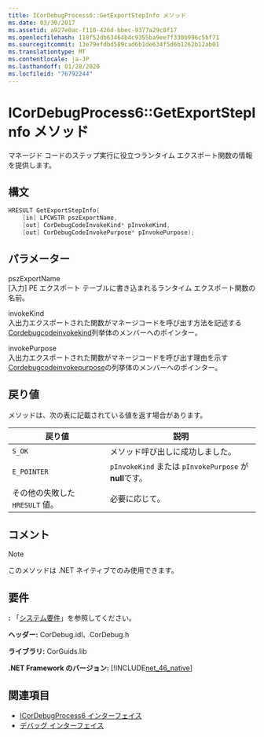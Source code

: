 ```yaml
---
title: ICorDebugProcess6::GetExportStepInfo メソッド
ms.date: 03/30/2017
ms.assetid: a927e0ac-f110-426d-bbec-9377a29c8f17
ms.openlocfilehash: 118f52db63464b4c9355ba9ee7f330b996c5bf71
ms.sourcegitcommit: 13e79efdbd589cad6b1de634f5d6b1262b12ab01
ms.translationtype: MT
ms.contentlocale: ja-JP
ms.lasthandoff: 01/28/2020
ms.locfileid: "76792244"
---
```

# <a name="icordebugprocess6getexportstepinfo-method"></a>ICorDebugProcess6::GetExportStepInfo メソッド
マネージド コードのステップ実行に役立つランタイム エクスポート関数の情報を提供します。  
  
## <a name="syntax"></a>構文  
  
```cpp  
HRESULT GetExportStepInfo(  
    [in] LPCWSTR pszExportName,   
    [out] CorDebugCodeInvokeKind* pInvokeKind,   
    [out] CorDebugCodeInvokePurpose* pInvokePurpose);  
```  
  
## <a name="parameters"></a>パラメーター  
 pszExportName  
 [入力] PE エクスポート テーブルに書き込まれるランタイム エクスポート関数の名前。  
  
 invokeKind  
 入出力エクスポートされた関数がマネージコードを呼び出す方法を記述する[Cordebugcodeinvokekind](cordebugcodeinvokekind-enumeration.md)列挙体のメンバーへのポインター。  
  
 invokePurpose  
 入出力エクスポートされた関数がマネージコードを呼び出す理由を示す[Cordebugcodeinvokepurpose](cordebugcodeinvokepurpose-enumeration.md)の列挙体のメンバーへのポインター。  
  
## <a name="return-value"></a>戻り値  
 メソッドは、次の表に記載されている値を返す場合があります。  
  
|戻り値|説明|  
|------------------|-----------------|  
|`S_OK`|メソッド呼び出しに成功しました。|  
|`E_POINTER`|`pInvokeKind` または `pInvokePurpose` が**null**です。|  
|その他の失敗した `HRESULT` 値。|必要に応じて。|  
  
## <a name="remarks"></a>コメント  
  
> [!NOTE]
> このメソッドは .NET ネイティブでのみ使用できます。  
  
## <a name="requirements"></a>要件  
 **:** 「[システム要件](../../../../docs/framework/get-started/system-requirements.md)」を参照してください。  
  
 **ヘッダー:** CorDebug.idl、CorDebug.h  
  
 **ライブラリ:** CorGuids.lib  
  
 **.NET Framework のバージョン:** [!INCLUDE[net_46_native](../../../../includes/net-46-native-md.md)]  
  
## <a name="see-also"></a>関連項目

- [ICorDebugProcess6 インターフェイス](icordebugprocess6-interface.md)
- [デバッグ インターフェイス](debugging-interfaces.md)
